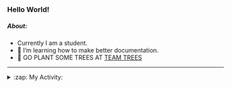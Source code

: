 ### Hello World!

##### About:
- Currently I am a student.
- 🌱 I’m learning how to make better documentation.
- 🌱 GO PLANT SOME TREES AT [TEAM TREES](https://teamtrees.org/)

---
<details>
  <summary>:zap: My Activity:</summary>
  
<!--START_SECTION:waka-->
![Code Time](http://img.shields.io/badge/Code%20Time-1%2C250%20hrs%2041%20mins-blue)

**I'm a Night 🦉** 

```text
🌞 Morning                2108 commits        ███░░░░░░░░░░░░░░░░░░░░░░   10.38 % 
🌆 Daytime                6771 commits        ████████░░░░░░░░░░░░░░░░░   33.33 % 
🌃 Evening                5863 commits        ███████░░░░░░░░░░░░░░░░░░   28.86 % 
🌙 Night                  5575 commits        ███████░░░░░░░░░░░░░░░░░░   27.44 % 
```
📅 **I'm Most Productive on Wednesday** 

```text
Monday                   2776 commits        ███░░░░░░░░░░░░░░░░░░░░░░   13.66 % 
Tuesday                  2785 commits        ███░░░░░░░░░░░░░░░░░░░░░░   13.71 % 
Wednesday                4795 commits        ██████░░░░░░░░░░░░░░░░░░░   23.60 % 
Thursday                 2686 commits        ███░░░░░░░░░░░░░░░░░░░░░░   13.22 % 
Friday                   2216 commits        ███░░░░░░░░░░░░░░░░░░░░░░   10.91 % 
Saturday                 1768 commits        ██░░░░░░░░░░░░░░░░░░░░░░░   08.70 % 
Sunday                   3291 commits        ████░░░░░░░░░░░░░░░░░░░░░   16.20 % 
```


📊 **This Week I Spent My Time On** 

```text
🔥 Editors: 
IntelliJ                 1 hr 4 mins         ████████████████████████░   94.49 % 
Android Studio           3 mins              █░░░░░░░░░░░░░░░░░░░░░░░░   05.51 % 

🐱‍💻 Projects: 
library_management_system42 mins             ████████████████░░░░░░░░░   62.82 % 
microservices-demo       20 mins             ████████░░░░░░░░░░░░░░░░░   30.40 % 
e-wallet                 3 mins              █░░░░░░░░░░░░░░░░░░░░░░░░   05.36 % 
Unknown Project          0 secs              ░░░░░░░░░░░░░░░░░░░░░░░░░   01.27 % 
swagstore                0 secs              ░░░░░░░░░░░░░░░░░░░░░░░░░   00.10 % 
```


 Last Updated on 12/11/2023 05:12:00 UTC
<!--END_SECTION:waka-->
</details>
